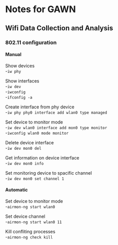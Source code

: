 # Notes for GAWN

## Wifi Data Collection and Analysis

### 802.11 configuration   

#### Manual

Show devices   
-`iw phy`

Show interfaces   
-`iw dev`   
-`iwconfig`   
-`ifconfig -a`

Create interface from phy device   
-`iw phy phy0 interface add wlan0 type managed`

Set device to monitor mode   
-`iw dev wlan0 interface add mon0 type monitor`    
-`iwconfig wlan0 mode monitor`   

Delete device interface   
-`iw dev mon0 del`

Get information on device interface   
-`iw dev mon0 info`

Set monitoring device to spacific channel   
-`iw dev mon0 set channel 1`

#### Automatic

Set device to monitor mode   
-`airmon-ng start wlan0`

Set device channel   
-`airmon-ng start wlan0 11`

Kill confliting processes   
-`airmon-ng check kill`

